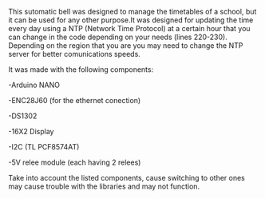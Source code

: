 This sutomatic bell was designed to manage the timetables of a school, but it can be used for any other purpose.It was designed for updating the time every day using a NTP (Network Time Protocol) at a certain hour that you can change in the code depending on your needs (lines 220-230). Depending on the region that you are you may need to change the NTP server for better comunications speeds.

It was made with the following components:

-Arduino NANO

-ENC28J60 (for the ethernet conection)

-DS1302

-16X2 Display

-I2C (TL PCF8574AT)

-5V relee module (each having 2 relees)

Take into account the listed components, cause switching to other ones may cause trouble with the libraries and may not function.
